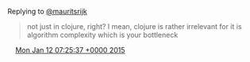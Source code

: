 Replying to [@mauritsrijk](https://twitter.com/mauritsrijk/status/554403014879248386)

> not just in clojure, right? I mean, clojure is rather irrelevant for it is algorithm complexity which is your bottleneck

<img src="../../media/tweet.ico" width="12" /> [Mon Jan 12 07:25:37 +0000 2015](https://twitter.com/DromerDenker/status/554539679731945472)
